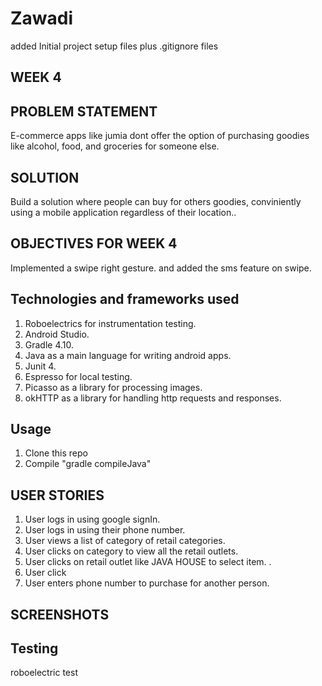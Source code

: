 # Zawadi
added Initial project setup files plus .gitignore files

## WEEK 4

## PROBLEM STATEMENT

E-commerce apps like jumia dont offer the option of purchasing goodies like alcohol, food, and groceries for someone else.

## SOLUTION

 Build a solution where people can buy for others goodies, conviniently using a mobile application regardless of their location..
 
 
 ## OBJECTIVES FOR WEEK 4
 Implemented  a swipe right gesture. and added the sms feature on swipe.

## Technologies and frameworks used

1. Roboelectrics for instrumentation testing.
2. Android Studio.
3. Gradle 4.10.
4. Java as a main language for writing android apps.
5. Junit 4.
6. Espresso for local testing.
7. Picasso as a library for processing images.
8. okHTTP as a library for handling http requests and responses.


## Usage
1. Clone this repo
2. Compile "gradle compileJava"

## USER STORIES
1. User logs in using google signIn.
2. User logs in using their phone number. 
3. User views a list of category of retail categories.
4. User clicks on category to view all the retail outlets.
5. User clicks on retail outlet like JAVA HOUSE to select item.   .
6. User click
7. User enters phone number to purchase for another person.

## SCREENSHOTS

## Testing
roboelectric test
